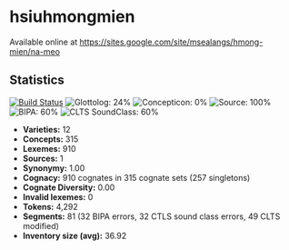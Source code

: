 # hsiuhmongmien

Available online at https://sites.google.com/site/msealangs/hmong-mien/na-meo

## Statistics


[![Build Status](https://travis-ci.org/lexibank/hsiuhmongmien.svg?branch=master)](https://travis-ci.org/lexibank/hsiuhmongmien)
![Glottolog: 24%](https://img.shields.io/badge/Glottolog-24%25-red.svg "Glottolog: 24%")
![Concepticon: 0%](https://img.shields.io/badge/Concepticon-0%25-red.svg "Concepticon: 0%")
![Source: 100%](https://img.shields.io/badge/Source-100%25-brightgreen.svg "Source: 100%")
![BIPA: 60%](https://img.shields.io/badge/BIPA-60%25-orange.svg "BIPA: 60%")
![CLTS SoundClass: 60%](https://img.shields.io/badge/CLTS%20SoundClass-60%25-orange.svg "CLTS SoundClass: 60%")

- **Varieties:** 12
- **Concepts:** 315
- **Lexemes:** 910
- **Sources:** 1
- **Synonymy:** 1.00
- **Cognacy:** 910 cognates in 315 cognate sets (257 singletons)
- **Cognate Diversity:** 0.00
- **Invalid lexemes:** 0
- **Tokens:** 4,292
- **Segments:** 81 (32 BIPA errors, 32 CTLS sound class errors, 49 CLTS modified)
- **Inventory size (avg):** 36.92